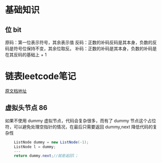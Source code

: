 # 基础知识
## 位 bit 

原码：第一位表示符号，其余表示值
反码：正数的补码反码是其本身，负数的反码是符号位保持不变，其余位取反。
补码：正数的补码是其本身，负数的补码是在其反码的基础上 + 1

# 链表leetcode笔记
[原文档地址](https://labuladong.github.io/algo/2/19/18/)

## 虚拟头节点 86

如果不使用 dummy 虚拟节点，代码会复杂很多，而有了 dummy 节点这个占位符，可以避免处理空指针的情况，在最后只需要返回 dummy,next 降低代码的复杂性
    
``` java
    ListNode dummy = new ListNode(-1);
    ListNode l = dummy;
    ---
    return dummy.next;//就是返回l；
```






